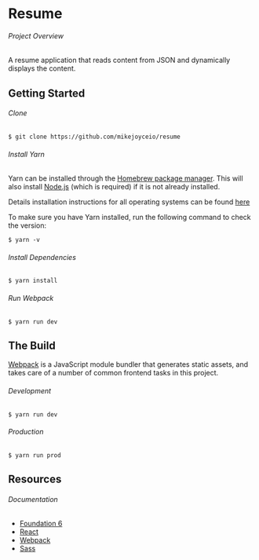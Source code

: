 # Resume

###### Project Overview

A resume application that reads content from JSON and dynamically displays the content.

## Getting Started

###### Clone

```
$ git clone https://github.com/mikejoyceio/resume
```

###### Install Yarn

Yarn can be installed through the [Homebrew package manager](https://brew.sh/). This will also install [Node.js](https://nodejs.org/) (which is required) if it is not already installed.

Details installation instructions for all operating systems can be found [here](https://yarnpkg.com/en/docs/install)

To make sure you have Yarn installed, run the following command to check the version:

```
$ yarn -v
```

###### Install Dependencies

```
$ yarn install 
```

###### Run Webpack

```
$ yarn run dev
```

## The Build

[Webpack](https://webpack.js.org/) is a JavaScript module bundler that generates static assets, and takes care of a number of common frontend tasks in this project.

###### Development

```
$ yarn run dev
```

###### Production 

```
$ yarn run prod
```

## Resources

###### Documentation

- [Foundation 6](https://foundation.zurb.com/sites/docs/)
- [React](https://reactjs.org/docs/getting-started.html)
- [Webpack](https://webpack.js.org/concepts/)
- [Sass](https://sass-lang.com/guide)

